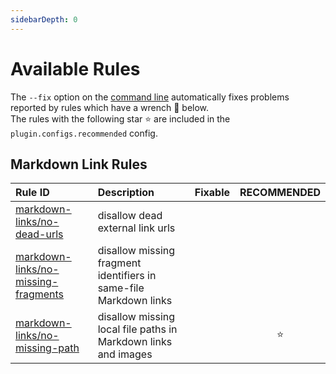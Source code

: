 ```yaml
---
sidebarDepth: 0
---
```


# Available Rules

The `--fix` option on the [command line](https://eslint.org/docs/latest/use/command-line-interface#fix-problems) automatically fixes problems reported by rules which have a wrench 🔧 below.\
The rules with the following star ⭐ are included in the `plugin.configs.recommended` config.

<!-- This file is automatically generated in tools/update-docs-rules-index.js, do not change! -->

## Markdown Link Rules

<!-- prettier-ignore-start -->

| Rule ID | Description | Fixable | RECOMMENDED |
|:--------|:------------|:-------:|:-----------:|
| [markdown-links/no-dead-urls](./no-dead-urls.md) | disallow dead external link urls |  |  |
| [markdown-links/no-missing-fragments](./no-missing-fragments.md) | disallow missing fragment identifiers in same-file Markdown links |  |  |
| [markdown-links/no-missing-path](./no-missing-path.md) | disallow missing local file paths in Markdown links and images |  | ⭐ |

<!-- prettier-ignore-end -->

